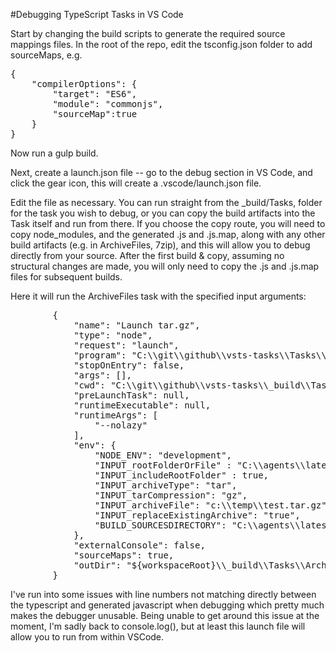 #Debugging TypeScript Tasks in VS Code

Start by changing the build scripts to generate the required source mappings files.  In the root of the repo, edit the tsconfig.json folder to add sourceMaps, e.g.
<pre>
{
    "compilerOptions": {
        "target": "ES6",
        "module": "commonjs",
        "sourceMap":true
    }
}
</pre>

Now run a gulp build.

Next, create a launch.json file -- go to the debug section in VS Code, and click the gear icon, this will create a .vscode/launch.json file.

Edit the file as necessary.  You can run straight from the _build/Tasks, folder for the task you wish to debug, or you can copy the build artifacts into the Task itself and run from there.  If you choose the copy route, you will need to copy node_modules, and the generated .js and .js.map, along with any other build artifacts (e.g. in ArchiveFiles, 7zip), and this will allow you to debug directly from your source.  After the first build & copy, assuming no structural changes are made, you will only need to copy the .js and .js.map files for subsequent builds.

Here it will run the ArchiveFiles task with the specified input arguments:

<pre>
        {
            "name": "Launch tar.gz",
            "type": "node",
            "request": "launch",
            "program": "C:\\git\\github\\vsts-tasks\\Tasks\\ArchiveFiles\\archivefiles.ts",
            "stopOnEntry": false,
            "args": [],
            "cwd": "C:\\git\\github\\vsts-tasks\\_build\\Tasks\\ArchiveFiles\\",
            "preLaunchTask": null,
            "runtimeExecutable": null,
            "runtimeArgs": [
                "--nolazy"
            ],
            "env": {
                "NODE_ENV": "development",
                "INPUT_rootFolderOrFile" : "C:\\agents\\latest\\_work\\21\\s",
                "INPUT_includeRootFolder" : true,
                "INPUT_archiveType": "tar",
                "INPUT_tarCompression": "gz",
                "INPUT_archiveFile": "c:\\temp\\test.tar.gz",
                "INPUT_replaceExistingArchive": "true",
                "BUILD_SOURCESDIRECTORY": "C:\\agents\\latest\\_work\\21\\s"
            },
            "externalConsole": false,
            "sourceMaps": true,
            "outDir": "${workspaceRoot}\\_build\\Tasks\\ArchiveFiles\\"
        }
</pre>

I've run into some issues with line numbers not matching directly between the typescript and generated javascript when debugging which pretty much makes the debugger unusable.  Being unable to get around this issue at the moment, I'm sadly back to console.log(), but at least this launch file will allow you to run from within VSCode.  

